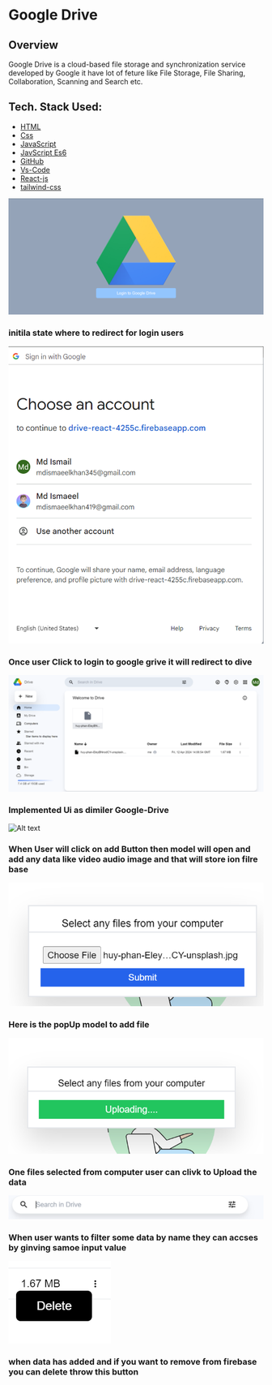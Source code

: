 # Google Drive

## Overview

Google Drive is a cloud-based file storage and synchronization service developed by Google
it have lot of feture like
File Storage, File Sharing, Collaboration, Scanning and Search etc.

## Tech. Stack Used:

- [HTML](https://en.wikipedia.org/wiki/HTML)
- [Css](https://en.wikipedia.org/wiki/CSS)
- [JavaScript](https://en.wikipedia.org/wiki/JavaScript)
- [JavScript Es6](https://en.wikipedia.org/wiki/JavaScript)
- [GitHub](https://github.com/)
- [Vs-Code](https://code.visualstudio.com/)
- [React-js](https://en.wikipedia.org/wiki/React_(JavaScript_library))
- [tailwind-css](https://en.wikipedia.org/wiki/Tailwind_CSS)

![Alt text](./src/assets/redmiMd/home.png)
  ### initila state where to redirect for login users
  
![Alt text](./src/assets/redmiMd/login-popUp.png)
### Once user Click to login to google grive it will redirect to dive

![Alt text](./src/assets/redmiMd/ui.png)
  ### Implemented Ui as dimiler Google-Drive

![Alt text](./src/assets/redmiMd/addFile.png)
### When User will click on add Button then model will open and add any data like video audio image and that will store ion filre base 

![Alt text](./src/assets/redmiMd/model.png)
### Here is the popUp model to add file 

![Alt text](./src/assets/redmiMd/uploading.png)
### One files selected from computer user can clivk to Upload the data 

![Alt text](./src/assets/redmiMd/searchBar.png)
### When user wants to filter some data by name they can accses by ginving samoe input value

![Alt text](./src/assets/redmiMd/delete.png)
### when data has added and if you want to remove from firebase you can delete throw this button




